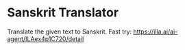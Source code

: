 # Sanskrit Translator
Translate the given text to Sanskrit.
Fast try: https://illa.ai/ai-agent/ILAex4p1C720/detail
